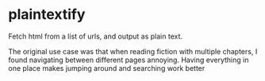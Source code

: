 # plaintextify

Fetch html from a list of urls, and output as plain text.

The original use case was that when reading fiction with multiple chapters, I found navigating between different pages annoying. Having everything in one place makes jumping around and searching work better
